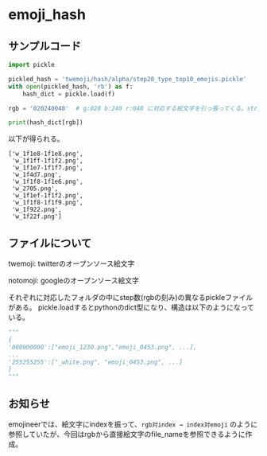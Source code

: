 # emoji_hash


## サンプルコード

```python
import pickle

pickled_hash = 'twemoji/hash/alpha/step20_type_top10_emojis.pickle'
with open(pickled_hash, 'rb') as f:
    hash_dict = pickle.load(f)

rgb = '020240040'  # g:020 b:240 r:040 に対応する絵文字を引っ張ってくる。str型。

print(hash_dict[rgb])
```

以下が得られる。
```
['w_1f1e8-1f1e8.png',
 'w_1f1ff-1f1f2.png',
 'w_1f1e7-1f1f7.png',
 'w_1f4d7.png',
 'w_1f1f8-1f1e6.png',
 'w_2705.png',
 'w_1f1ef-1f1f2.png',
 'w_1f1f8-1f1f9.png',
 'w_1f922.png',
 'w_1f22f.png']
```

## ファイルについて

twemoji: twitterのオープンソース絵文字

notomoji: googleのオープンソース絵文字

それぞれに対応したフォルダの中にstep数(rgbの刻み)の異なるpickleファイルがある。
pickle.loadするとpythonのdict型になり、構造は以下のようになっている。

```python
"""
{
'000000000':["emoji_1230.png","emoji_0453.png", ...],
...
'255255255':["_white.png", "emoji_0453.png", ...]
}
"""
```


## お知らせ
emojineerでは、絵文字にindexを振って、`rgb対index → index対emoji` のように参照していたが、今回はrgbから直接絵文字のfile_nameを参照できるように作成。
